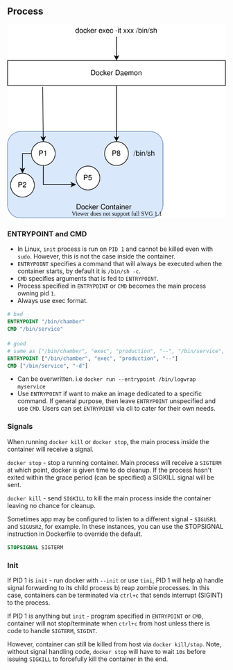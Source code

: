 ## Process

![docker processes](docker-process.svg)

### ENTRYPOINT and CMD

- In Linux, `init` process is run on `PID 1` and cannot be killed even with `sudo`. However, this is not the case inside the container.
- `ENTRYPOINT` specifies a command that will always be executed when the container starts, by default it is `/bin/sh -c`.
- `CMD` specifies arguments that is fed to `ENTRYPOINT`.
- Process specified in `ENTRYPOINT` or `CMD` becomes the main process owning pid `1`.
- Always use exec format.

```Dockerfile
# bad
ENTRYPOINT "/bin/chamber"
CMD "/bin/service"

# good
# same as ["/bin/chamber", "exec", "production", "--", "/bin/service", "-d"]
ENTRYPOINT ["/bin/chamber", "exec", "production", "--"]
CMD ["/bin/service", "-d"]
```
- Can be overwritten. i.e `docker run --entrypoint /bin/logwrap myservice`
- Use `ENTRYPOINT` if want to make an image dedicated to a specific command. If general purpose, then leave `ENTRYPOINT` unspecified and use `CMD`. Users can set `ENTRYPOINT` via cli to cater for their own needs.

### Signals

When running `docker kill` or `docker stop`, the main process inside the container will receive a signal.

`docker stop` - stop a running container. Main process will receive a `SIGTERM` at which point, docker is given time to do cleanup. If the process hasn't exited within the grace period (can be specified) a SIGKILL signal will be sent.

`docker kill` - send `SIGKILL` to kill the main process inside the container leaving no chance for cleanup.

Sometimes app may be configured to listen to a different signal - `SIGUSR1` and `SIGUSR2`, for example. In these instances, you can use the STOPSIGNAL instruction in Dockerfile to override the default.

```Dockerfile
STOPSIGNAL SIGTERM
```

### Init

If PID 1 is `init` - run docker with `--init` or use `tini`, PID 1 will help a) handle signal forwarding to its child process b) reap zombie processes. In this case, containers can be terminated via `ctrl+c` that sends interrupt (SIGINT) to the process.

If PID 1 is anything but `init` - program specified in `ENTRYPOINT` or `CMD`, container will not stop/terminate when `ctrl+c` from host unless there is code to handle `SIGTERM`, `SIGINT`.

However, container can still be killed from host via `docker kill/stop`. Note, without signal handling code, `docker stop` will have to wait `10s` before issuing `SIGKILL` to forcefully kill the container in the end.
